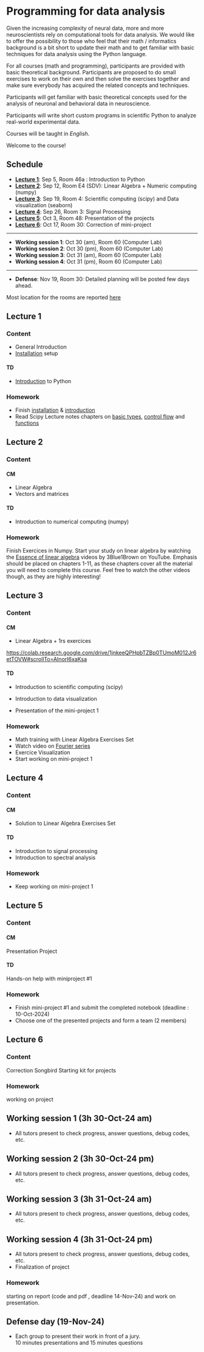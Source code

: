 # Programming for data analysis

Given the increasing complexity of neural data, more and more neuroscientists rely on computational tools for data analysis. We would like to offer the possibility to those who feel that their math / informatics background is a bit short to update their math and to get familiar with basic techniques for data analysis using the Python language.

For all courses (math and programming), participants are provided with basic theoretical background. Participants are proposed to do small exercises to work on their own and then solve the exercises together and make sure everybody has acquired the related concepts and techniques.

Participants will get familiar with basic theoretical concepts used for the analysis of neuronal and behavioral data in neuroscience.

Participants will write short custom programs in scientific Python to analyze real-world experimental data.

Courses will be taught in *English*.

Welcome to the course!

## Schedule


- **[Lecture 1](#lecture-1)**: Sep 5, Room 46a :  Introduction to Python
- **[Lecture 2](#lecture-2)**: Sep 12, Room E4 (SDV): Linear Algebra + Numeric computing (numpy)
- **[Lecture 3](#lecture-3)**: Sep 19, Room 4:  Scientific computing (scipy)  and Data visualization (seaborn)
- **[Lecture 4](#lecture-4)**: Sep 26, Room 3: Signal Processing
- **[Lecture 5](#lecture-5)**: Oct 3, Room 48:   Presentation of the projects
- **[Lecture 6](#lecture-6)**: Oct 17, Room 30:  Correction of mini-project
---
- **Working session 1**: Oct 30 (am), Room 60 (Computer Lab)
- **Working session 2**: Oct 30 (pm), Room 60 (Computer Lab)
- **Working session 3**: Oct 31 (am), Room 60 (Computer Lab)
- **Working session 4**: Oct 31 (pm), Room 60 (Computer Lab)
---
- **Defense**: Nov 19, Room 30: Detailed planning will be posted few days ahead.

Most location for the rooms are reported [here](https://moodle.u-bordeaux.fr/pluginfile.php/321857/mod_folder/content/0/Rooms-Master-Neurosciences%20Campus%20Carreire%202024.pdf?forcedownload=1) 

## Lecture 1

### Content

- General Introduction
- [Installation](lessons/programming/L01-installation.md) setup
#### TD
- [Introduction](lessons/programming/L01-introduction-to-python.md) to Python

### Homework

- Finish [installation](lessons/programming/L01-installation.md) & [introduction](lessons/programming/L01-introduction-to-python.md)
- Read Scipy Lecture notes chapters on [basic types](http://scipy-lectures.org/intro/language/basic_types.html), [control flow](http://scipy-lectures.org/intro/language/control_flow.html) and [functions](http://scipy-lectures.org/intro/language/functions.html)

## Lecture 2

### Content

#### CM

- Linear Algebra
- Vectors and matrices

#### TD

- Introduction to numerical computing (numpy)



### Homework

Finish Exercices in Numpy.
Start your study on linear algebra by watching the [Essence of linear algebra](https://www.youtube.com/playlist?list=PLZHQObOWTQDPD3MizzM2xVFitgF8hE_ab) videos by 3Blue1Brown on YouTube. 
Emphasis should be placed on chapters 1-11, as these chapters cover all the material you will need to complete this course. 
Feel free to watch the other videos though, as they are highly interesting!

## Lecture 3

### Content

#### CM

- Linear Algebra + 1rs exercices

https://colab.research.google.com/drive/1jnkeeQPHpbTZBp0TUmoM012Jr6etTOVW#scrollTo=AInorI6xaKsa


#### TD

- Introduction to scientific computing (scipy)
- Introduction to data visualization 

- Presentation of the mini-project 1

### Homework
- Math training with Linear Algebra Exercises Set 
- Watch video on [Fourier series](https://www.youtube.com/watch?v=7ssUImv8e4w) 
- Exercice Visualization
- Start working on mini-project 1

## Lecture 4

### Content

#### CM
- Solution to Linear Algebra Exercises Set 

#### TD

- Introduction to signal processing
- Introduction to spectral analysis


### Homework
- Keep working on mini-project 1


## Lecture 5

### Content

#### CM 
Presentation  Project

#### TD 

Hands-on help with miniproject #1 

### Homework
- Finish mini-project #1 and submit the completed notebook (deadline : 10-Oct-2024)
- Choose one of the presented projects and form a team (2 members)


## Lecture 6

### Content
Correction Songbird
Starting kit for projects

### Homework

working on project

## Working session 1 (3h 30-Oct-24 am)

- All tutors present to check progress, answer questions, debug codes, etc.

## Working session 2 (3h 30-Oct-24 pm)

- All tutors present to check progress, answer questions, debug codes, etc.

## Working session 3 (3h 31-Oct-24 am)

- All tutors present to check progress, answer questions, debug codes, etc.

## Working session 4 (3h 31-Oct-24 pm)

- All tutors present to check progress, answer questions, debug codes, etc.
- Finalization of project

### Homework

starting on report (code and pdf , deadline 14-Nov-24) 
and work on presentation.

## Defense day (19-Nov-24)

- Each group to present their work in front of a jury.  
  10 minutes presentations and 15 minutes questions
